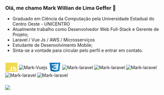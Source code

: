 ### Olá, me chamo Mark Willian de Lima Geffer 👋

- Graduado em Ciência da Computação pela Universidade Estadual do Centro Oeste - UNICENTRO
- Atualmente trabalho como Desenvolvedor Web Full-Stack e Gerente de Projeto;
- Laravel / Vue Js / AWS / Microsserviços 
- Estudante de Desenvolvimento Mobile;
- Sinta-se a vontade para circular pelo perfil e entrar em contato.

<div style="display: inline_block"><br>
<img align="center" alt="Mark-Js" height="30" width="40" src="https://raw.githubusercontent.com/devicons/devicon/master/icons/javascript/javascript-plain.svg">
<img align="center" alt="Mark-Vuejs" height="30" width="40" src="https://cdn.jsdelivr.net/gh/devicons/devicon/icons/vuejs/vuejs-plain.svg">
<img align="center" alt="Mark-CSS" height="30" width="40" src="https://raw.githubusercontent.com/devicons/devicon/master/icons/css3/css3-original.svg">
<img align="center" alt="Mark-laravel" height="30" width="40" src="https://cdn.jsdelivr.net/gh/devicons/devicon/icons/laravel/laravel-plain.svg">
<img align="center" alt="Mark-laravel" height="30" width="40" src="https://cdn.jsdelivr.net/gh/devicons/devicon/icons/flutter/flutter-original.svg" />
<img align="center" alt="Mark-laravel" height="30" width="40" src="https://cdn.jsdelivr.net/gh/devicons/devicon/icons/amazonwebservices/amazonwebservices-original.svg" />
<img align="center" alt="Mark-laravel" height="30" width="40" src="https://cdn.jsdelivr.net/gh/devicons/devicon/icons/php/php-original.svg" />
<img align="center" alt="Mark-laravel" height="30" width="40" src="https://cdn.jsdelivr.net/gh/devicons/devicon/icons/docker/docker-original.svg" />
               
                    
                    
</div>

###

<div>
<a href="https://www.linkedin.com/in/mark-willian-de-lima-geffer/" target="_blank"><img src="https://img.shields.io/badge/-LinkedIn-%230077B5?style=for-the-badge&logo=linkedin&logoColor=white" target="_blank"></a> 
</div>
